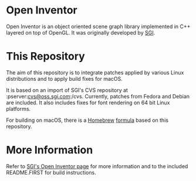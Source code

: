 Open Inventor
=============

Open Inventor is an object oriented scene graph library implemented in C++
layered on top of OpenGL. It was originally developed by
[SGI](http://www.sgi.com/).

This Repository
===============

The aim of this repository is to integrate patches applied by various Linux
distributions and to apply build fixes for macOS.

It is based on an import of SGI's CVS repository at :pserver:cvs@oss.sgi.com:/cvs.
Currently, patches from Fedora and Debian are included. It also includes fixes for
font rendering on 64 bit Linux platforms.

For building on macOS, there is a [Homebrew](http://mxcl.github.com/homebrew/)
[formula](https://github.com/hlrs-vis/homebrew-tap) based on this repository.

More Information
================

Refer to [SGI's Open Inventor page](http://oss.sgi.com/projects/inventor/)
for more information and to the included README.FIRST for build instructions.
